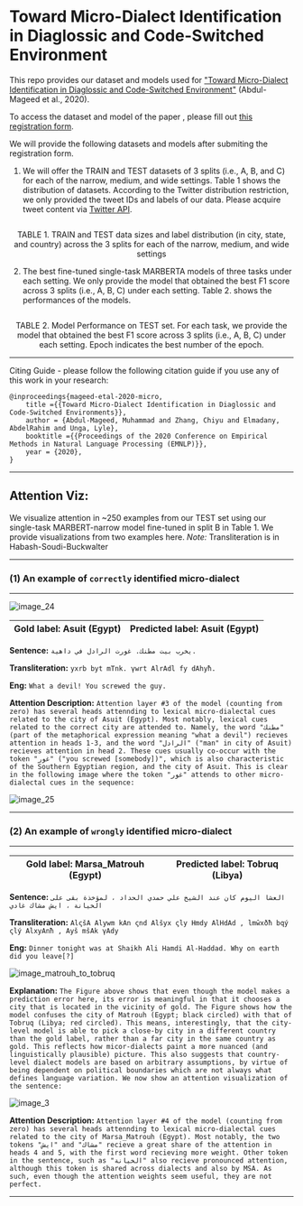 # Toward Micro-Dialect Identification in Diaglossic and Code-Switched Environment

This repo provides our dataset and models used for ["Toward Micro-Dialect Identification in Diaglossic and Code-Switched Environment"](https://arxiv.org/abs/2010.04900) (Abdul-Mageed et al., 2020). 

To access the dataset and model of the paper , please fill out [this registration form](https://docs.google.com/forms/d/e/1FAIpQLSeYw9oQ01fHzeIj_3tdrZu9m8yj5nU7L5IZ8iZLj2zQyHK6FQ/viewform?usp=sf_link). 

We will provide the following datasets and models after submiting the registration form. 
1. We will offer the TRAIN and TEST datasets of 3 splits (i.e., A, B, and C) for each of the narrow, medium, and wide settings. Table 1 shows the distribution of datasets. According to the Twitter distribution restriction, we only provided the tweet IDs and labels of our data. Please acquire tweet content via [Twitter API](https://developer.twitter.com/en). 

<p align="center">
    <img src="https://github.com/UBC-NLP/microdialects/blob/master/image/split3_dis.png" alt>
</p>
<p align="center"> TABLE 1. TRAIN and TEST data sizes and label distribution (in city, state, and country) across the 3 splits for each of the narrow, medium, and wide settings
</p>

2. The best fine-tuned single-task MARBERTA models of three tasks under each setting. We only provide the model that obtained the best F1 score across 3 splits (i.e., A, B, C) under each setting. Table 2. shows the performances of the models. 

<p align="center">
    <img src="https://github.com/UBC-NLP/microdialects/blob/master/image/marbert_best.png" alt>
</p>
<p align="center"> TABLE 2. Model Performance on TEST set. For each task, we provide the model that obtained the best F1 score across 3 splits (i.e., A, B, C) under each setting. Epoch indicates the best number of the epoch. 
</p>

----
Citing Guide - please follow the following citation guide if you use any of this work in your research:
```
@inproceedings{mageed-etal-2020-micro,
    title ={{Toward Micro-Dialect Identification in Diaglossic and Code-Switched Environments}},
    author = {Abdul-Mageed, Muhammad and Zhang, Chiyu and Elmadany, AbdelRahim and Unga, Lyle},
    booktitle ={{Proceedings of the 2020 Conference on Empirical Methods in Natural Language Processing (EMNLP)}},
    year = {2020},
}
```

----
## Attention Viz:
We visualize attention in ~250 examples from our TEST set using our single-task MARBERT-narrow model fine-tuned in split B in Table 1. We provide visualizations from two examples here.
 *Note:* Transliteration is in Habash-Soudi-Buckwalter

---

### (1) An example of ```correctly``` identified micro-dialect
  
---

![image_24](https://github.com/UBC-NLP/microdialects/blob/master/attenttion_viz/24.png)


| Gold label: Asuit (Egypt) | Predicted label: Asuit (Egypt)|
|-------------------------- | ------------------------------|


**Sentence:** ```يخرب بيت مطنك. غورت الرادل في داهية.```

**Transliteration:** ```yxrb byt mTnk. γwrt AlrAdl fy dAhyħ.```

**Eng:** ```What a devil! You screwed the guy.```

**Attention Description:** ```Attention layer #3 of the model (counting from zero) has several heads attennding to lexical micro-dialectal cues related to the city of Asuit (Egypt). Most notably, lexical cues related to the correct city are attended to. Namely, the word "مطنك" (part of the metaphorical expression meaning "what a devil") recieves attention in heads 1-3, and the word "الرادل" ("man" in city of Asuit) recieves attention in head 2. These cues usually co-occur with the token "غور" ("you screwed [somebody])", which is also characteristic of the Southern Egyptian region, and the city of Asuit. This is clear in the following image where the token "غور" attends to other micro-dialectal cues in the sequence:```

![image_25](https://github.com/UBC-NLP/microdialects/blob/master/attenttion_viz/25.png)


---

### (2) An example of ```wrongly``` identified micro-dialect
  
---


| Gold label: Marsa_Matrouh (Egypt) | Predicted label: Tobruq (Libya)|
|-------------------------- | ------------------------------|


**Sentence:** ```العشا اليوم كان عند الشيخ علي حمدي الحداد ، لمؤخذة بقى على الخيانة ، ايش مشاك غادي```

**Transliteration:** ```AlςšA Alywm kAn ςnd Alšyx ςly Hmdy AlHdAd , lmŵxðħ bqý ςlý AlxyAnħ , Ayš mšAk γAdy```

**Eng:** ```Dinner tonight was at Shaikh Ali Hamdi Al-Haddad. Why on earth did you leave[?]```


![image_matrouh_to_tobruq](https://github.com/UBC-NLP/microdialects/blob/master/attenttion_viz/matrouh_to_tobruq.png)



**Explanation:** ```The Figure above shows that even though the model makes a prediction error here, its error is meaningful in that it chooses a city that is located in the vicinity of gold. The Figure shows how the model confuses the city of Matrouh (Egypt; black circled) with that of Tobruq (Libya; red circled). This means, interestingly, that the city-level model is able to pick a close-by city in a different country than the gold label, rather than a far city in the same country as gold. This reflects how micor-dialects paint a more nuanced (and linguistically plausible) picture. This also suggests that country-level dialect models are based on arbitrary assumptions, by virtue of being dependent on political boundaries which are not always what defines language variation. We now show an attention visualization of the sentence:```


![image_3](https://github.com/UBC-NLP/microdialects/blob/master/attenttion_viz/3.png)


**Attention Description:** ```Attention layer #4 of the model (counting from zero) has several heads attennding to lexical micro-dialectal cues related to the city of Marsa_Matrouh (Egypt). Most notably, the two tokens "ايش" and "مشاك" recieve a great share of the attention in heads 4 and 5, with the first word recieving more weight. Other token in the sentence, such as "الخيانة" also recieve pronounced attention, although this token is shared across dialects and also by MSA. As such, even though the attention weights seem useful, they are not perfect.```

---
